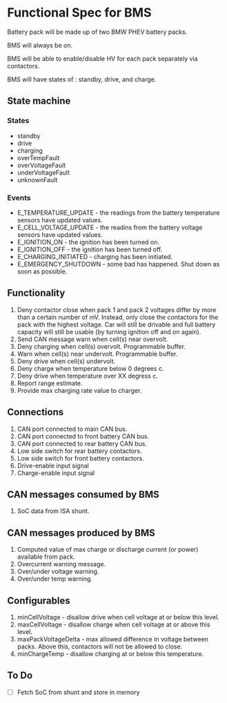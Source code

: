 # Functional Spec for BMS

Battery pack will be made up of two BMW PHEV battery packs.

BMS will always be on.

BMS will be able to enable/disable HV for each pack separately via contactors.

BMS will have states of : standby, drive, and charge.

## State machine

### States
* standby
* drive
* charging
* overTempFault
* overVoltageFault
* underVoltageFault
* unknownFault

### Events
* E_TEMPERATURE_UPDATE  - the readings from the battery temperature sensors have
                          updated values.
* E_CELL_VOLTAGE_UPDATE - the readins from the battery voltage sensors have
                          updated values.
* E_IGNITION_ON         - the ignition has been turned on.
* E_IGNITION_OFF        - the ignition has been turned off.
* E_CHARGING_INITIATED  - charging has been initiated.
* E_EMERGENCY_SHUTDOWN  - some bad has happened. Shut down as soon as possible.

## Functionality

1. Deny contactor close when pack 1 and pack 2 voltages differ by more than a
   certain number of mV. Instead, only close the contactors for the pack with
   the highest voltage. Car will still be drivable and full battery capacity
   will still be usable (by turning ignition off and on again).
2. Send CAN message warn when cell(s) near overvolt.
3. Deny charging when cell(s) overvolt. Programmable buffer.
4. Warn when cell(s) near undervolt. Programmable buffer.
5. Deny drive when cell(s) undervolt.
6. Deny charge when temperature below 0 degrees c.
7. Deny drive when temperature over XX degress c.
8. Report range estimate.
9. Provide max charging rate value to charger.

## Connections

1. CAN port connected to main CAN bus.
2. CAN port connected to front battery CAN bus.
3. CAN port connected to rear battery CAN bus.
4. Low side switch for rear battery contactors.
5. Low side switch for front battery contactors.
6. Drive-enable input signal
7. Charge-enable input signal

## CAN messages consumed by BMS

1. SoC data from ISA shunt.

## CAN messages produced by BMS

1. Computed value of max charge or discharge current (or power) available from
   pack.
2. Overcurrent warning message.
3. Over/under voltage warning.
4. Over/under temp warning.

## Configurables

1. minCellVoltage - disallow drive when cell voltage at or below this level.
2. maxCellVoltage - disallow charge when cell voltage at or above this level.
3. maxPackVoltageDelta - max allowed difference in voltage between packs. Above
   this, contactors will not be allowed to close.
4. minChargeTemp - disallow charging at or below this temperature.

## To Do

- [ ] Fetch SoC from shunt and store in memory
